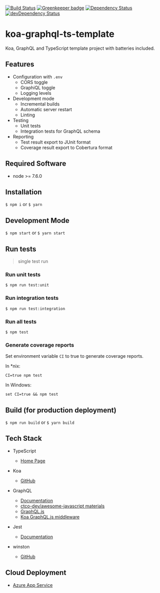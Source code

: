 [![Build Status](https://travis-ci.org/ctco-dev/koa-graphql-ts-template.svg?branch=master)](https://travis-ci.org/ctco-dev/koa-graphql-ts-template)
[![Greenkeeper badge](https://badges.greenkeeper.io/ctco-dev/koa-graphql-ts-template.svg)](https://greenkeeper.io/)
[![Dependency Status](https://david-dm.org/ctco-dev/koa-graphql-ts-template/master.svg)](https://david-dm.org/ctco-dev/koa-graphql-ts-template/master)
[![devDependency Status](https://david-dm.org/ctco-dev/koa-graphql-ts-template/master/dev-status.svg)](https://david-dm.org/ctco-dev/koa-graphql-ts-template/master#info=devDependencies)

# koa-graphql-ts-template

Koa, GraphQL and TypeScript template project with batteries included.

## Features

- Configuration with `.env`
  - CORS toggle
  - GraphiQL toggle
  - Logging levels
- Development mode
  - Incremental builds
  - Automatic server restart
  - Linting
- Testing
  - Unit tests
  - Integration tests for GraphQL schema
- Reporting
  - Test result export to JUnit format
  - Coverage result export to Cobertura format

## Required Software

- node >= 7.6.0

## Installation

`$ npm i` or `$ yarn`

## Development Mode

`$ npm start` or `$ yarn start`

## Run tests

> single test run

### Run unit tests

`$ npm run test:unit`

### Run integration tests

`$ npm run test:integration`

### Run all tests

`$ npm test`

### Generate coverage reports

Set environment variable `CI` to true to generate coverage reports.

In *nix:

`CI=true npm test`

In Windows:

`set CI=true && npm test`

## Build (for production deployment)

`$ npm run build` or `$ yarn build`

## Tech Stack

- TypeScript
  - [Home Page](https://www.typescriptlang.org/)

- Koa
  - [GitHub](https://github.com/koajs/koa)

- GraphQL
  - [Documentation](http://graphql.org/learn/)
  - [ctco-dev/awesome-javascript materials](https://github.com/ctco-dev/awesome-javascript#graphql)
  - [GraphQL.js](http://graphql.org/graphql-js/)
  - [Koa GraphQL.js middleware](https://github.com/chentsulin/koa-graphql)

- Jest
  - [Documentation](https://facebook.github.io/jest/docs/en/getting-started.html)

- winston
  - [GitHub](https://github.com/winstonjs/winston)

## Cloud Deployment
  - [Azure App Service](https://github.com/ctco-dev/koa-graphql-ts-template/tree/azure)
